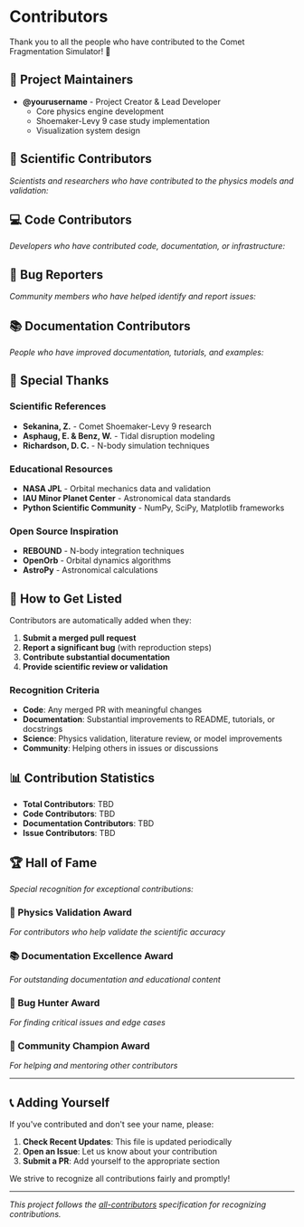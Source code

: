 # Contributors

Thank you to all the people who have contributed to the Comet Fragmentation Simulator! 🌌

## 🌟 Project Maintainers

- **@yourusername** - Project Creator & Lead Developer
  - Core physics engine development
  - Shoemaker-Levy 9 case study implementation
  - Visualization system design

## 🔬 Scientific Contributors

*Scientists and researchers who have contributed to the physics models and validation:*

<!-- Add contributors as they join -->

## 💻 Code Contributors

*Developers who have contributed code, documentation, or infrastructure:*

<!-- Add contributors as they join -->

## 🐛 Bug Reporters

*Community members who have helped identify and report issues:*

<!-- Add contributors as they join -->

## 📚 Documentation Contributors

*People who have improved documentation, tutorials, and examples:*

<!-- Add contributors as they join -->

## 🙏 Special Thanks

### Scientific References
- **Sekanina, Z.** - Comet Shoemaker-Levy 9 research
- **Asphaug, E. & Benz, W.** - Tidal disruption modeling
- **Richardson, D. C.** - N-body simulation techniques

### Educational Resources
- **NASA JPL** - Orbital mechanics data and validation
- **IAU Minor Planet Center** - Astronomical data standards
- **Python Scientific Community** - NumPy, SciPy, Matplotlib frameworks

### Open Source Inspiration
- **REBOUND** - N-body integration techniques
- **OpenOrb** - Orbital dynamics algorithms
- **AstroPy** - Astronomical calculations

## 🤝 How to Get Listed

Contributors are automatically added when they:

1. **Submit a merged pull request**
2. **Report a significant bug** (with reproduction steps)
3. **Contribute substantial documentation**
4. **Provide scientific review or validation**

### Recognition Criteria

- **Code**: Any merged PR with meaningful changes
- **Documentation**: Substantial improvements to README, tutorials, or docstrings
- **Science**: Physics validation, literature review, or model improvements
- **Community**: Helping others in issues or discussions

## 📊 Contribution Statistics

<!-- Will be updated automatically -->
- **Total Contributors**: TBD
- **Code Contributors**: TBD
- **Documentation Contributors**: TBD
- **Issue Contributors**: TBD

## 🏆 Hall of Fame

*Special recognition for exceptional contributions:*

### 🔬 Physics Validation Award
*For contributors who help validate the scientific accuracy*

### 📚 Documentation Excellence Award  
*For outstanding documentation and educational content*

### 🐛 Bug Hunter Award
*For finding critical issues and edge cases*

### 🌟 Community Champion Award
*For helping and mentoring other contributors*

---

## 📞 Adding Yourself

If you've contributed and don't see your name, please:

1. **Check Recent Updates**: This file is updated periodically
2. **Open an Issue**: Let us know about your contribution
3. **Submit a PR**: Add yourself to the appropriate section

We strive to recognize all contributions fairly and promptly!

---

*This project follows the [all-contributors](https://github.com/all-contributors/all-contributors) specification for recognizing contributions.*
